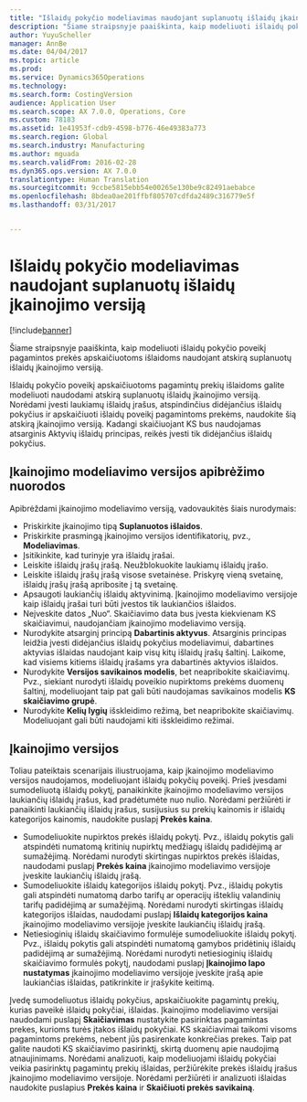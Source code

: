 ```yaml
---
title: "Išlaidų pokyčio modeliavimas naudojant suplanuotų išlaidų įkainojimo versiją"
description: "Šiame straipsnyje paaiškinta, kaip modeliuoti išlaidų pokyčio poveikį pagamintos prekės apskaičiuotoms išlaidoms naudojant atskirą suplanuotų išlaidų įkainojimo versiją."
author: YuyuScheller
manager: AnnBe
ms.date: 04/04/2017
ms.topic: article
ms.prod: 
ms.service: Dynamics365Operations
ms.technology: 
ms.search.form: CostingVersion
audience: Application User
ms.search.scope: AX 7.0.0, Operations, Core
ms.custom: 78183
ms.assetid: 1e41953f-cdb9-4598-b776-46e49383a773
ms.search.region: Global
ms.search.industry: Manufacturing
ms.author: mguada
ms.search.validFrom: 2016-02-28
ms.dyn365.ops.version: AX 7.0.0
translationtype: Human Translation
ms.sourcegitcommit: 9ccbe5815ebb54e00265e130be9c82491aebabce
ms.openlocfilehash: 8bdea0ae201ffbf805707cdfda2489c316779e5f
ms.lasthandoff: 03/31/2017


---
```


# <a name="simulate-cost-changes-by-using-a-costing-version-for-planned-costs"></a>Išlaidų pokyčio modeliavimas naudojant suplanuotų išlaidų įkainojimo versiją

[!include[banner](../includes/banner.md)]


Šiame straipsnyje paaiškinta, kaip modeliuoti išlaidų pokyčio poveikį pagamintos prekės apskaičiuotoms išlaidoms naudojant atskirą suplanuotų išlaidų įkainojimo versiją.

Išlaidų pokyčio poveikį apskaičiuotoms pagamintų prekių išlaidoms galite modeliuoti naudodami atskirą suplanuotų išlaidų įkainojimo versiją. Norėdami įvesti laukiamų išlaidų įrašus, atspindinčius didėjančius išlaidų pokyčius ir apskaičiuoti išlaidų poveikį pagamintoms prekėms, naudokite šią atskirą įkainojimo versiją. Kadangi skaičiuojant KS bus naudojamas atsarginis Aktyvių išlaidų principas, reikės įvesti tik didėjančius išlaidų pokyčius.

## <a name="guidelines-for-defining-the-simulation-costing-version"></a>Įkainojimo modeliavimo versijos apibrėžimo nuorodos
Apibrėždami įkainojimo modeliavimo versiją, vadovaukitės šiais nurodymais:

-   Priskirkite įkainojimo tipą **Suplanuotos išlaidos**.
-   Priskirkite prasmingą įkainojimo versijos identifikatorių, pvz., **Modeliavimas**.
-   Įsitikinkite, kad turinyje yra išlaidų įrašai.
-   Leiskite išlaidų įrašų įrašą. Neužblokuokite laukiamų išlaidų įrašo.
-   Leiskite išlaidų įrašų įrašą visose svetainėse. Priskyrę vieną svetainę, išlaidų įrašų įrašą apribosite į tą svetainę.
-   Apsaugoti laukiančių išlaidų aktyvinimą. Įkainojimo modeliavimo versijoje kaip išlaidų įrašai turi būti įvestos tik laukiančios išlaidos.
-   Neįveskite datos „Nuo“. Skaičiavimo data bus įvesta kiekvienam KS skaičiavimui, naudojančiam įkainojimo modeliavimo versiją.
-   Nurodykite atsarginį principą **Dabartinis aktyvus**. Atsarginis principas leidžia įvesti didėjančius išlaidų pokyčius modeliavimui, dabartines aktyvias išlaidas naudojant kaip visų kitų išlaidų įrašų šaltinį. Laikome, kad visiems kitiems išlaidų įrašams yra dabartinės aktyvios išlaidos.
-   Nurodykite **Versijos savikainos modelis**, bet neapribokite skaičiavimų. Pvz., siekiant nurodyti išlaidų poveikio nupirktoms prekėms duomenų šaltinį, modeliuojant taip pat gali būti naudojamas savikainos modelis **KS skaičiavimo grupė**.
-   Nurodykite **Kelių lygių** išskleidimo režimą, bet neapribokite skaičiavimų. Modeliuojant gali būti naudojami kiti išskleidimo režimai.

## <a name="costing-versions"></a>Įkainojimo versijos
Toliau pateiktais scenarijais iliustruojama, kaip įkainojimo modeliavimo versijos naudojamos, modeliuojant išlaidų pokyčių poveikį. Prieš įvesdami sumodeliuotą išlaidų pokytį, panaikinkite įkainojimo modeliavimo versijos laukiančių išlaidų įrašus, kad pradėtumėte nuo nulio. Norėdami peržiūrėti ir panaikinti laukiančių išlaidų įrašus, susijusius su prekių kainomis ir išlaidų kategorijos kainomis, naudokite puslapį **Prekės kaina**.

-   Sumodeliuokite nupirktos prekės išlaidų pokytį. Pvz., išlaidų pokytis gali atspindėti numatomą kritinių nupirktų medžiagų išlaidų padidėjimą ar sumažėjimą. Norėdami nurodyti skirtingas nupirktos prekės išlaidas, naudodami puslapį **Prekės kaina** įkainojimo modeliavimo versijoje įveskite laukiančių išlaidų įrašą.
-   Sumodeliuokite išlaidų kategorijos išlaidų pokytį. Pvz., išlaidų pokytis gali atspindėti numatomą darbo tarifų ar operacijų išteklių valandinių tarifų padidėjimą ar sumažėjimą. Norėdami nurodyti skirtingas išlaidų kategorijos išlaidas, naudodami puslapį **Išlaidų kategorijos kaina** įkainojimo modeliavimo versijoje įveskite laukiančių išlaidų įrašą.
-   Netiesioginių išlaidų skaičiavimo formulėje sumodeliuokite išlaidų pokytį. Pvz., išlaidų pokytis gali atspindėti numatomą gamybos pridėtinių išlaidų padidėjimą ar sumažėjimą. Norėdami nurodyti netiesioginių išlaidų skaičiavimo formulės pokytį, naudodami puslapį **Įkainojimo lapo nustatymas** įkainojimo modeliavimo versijoje įveskite įrašą apie laukiančias išlaidas, patikrinkite ir įrašykite keitimą.

Įvedę sumodeliuotus išlaidų pokyčius, apskaičiuokite pagamintų prekių, kurias paveikė išlaidų pokyčiai, išlaidas. Įkainojimo modeliavimo versijai naudodami puslapį **Skaičiavimas** nustatykite pasirinktas pagamintas prekes, kurioms turės įtakos išlaidų pokyčiai. KS skaičiavimai taikomi visoms pagamintoms prekėms, nebent jūs pasirenkate konkrečias prekes. Taip pat galite naudoti KS skaičiavimo pasirinktį, skirtą duomenų apie naudojimą atnaujinimams. Norėdami analizuoti, kaip modeliuojami išlaidų pokyčiai veikia pasirinktų pagamintų prekių išlaidas, peržiūrėkite prekės išlaidų įrašus įkainojimo modeliavimo versijoje. Norėdami peržiūrėti ir analizuoti išlaidas naudokite puslapius **Prekės kaina** ir **Skaičiuoti prekės savikainą**.




